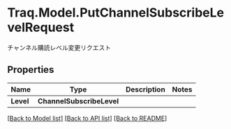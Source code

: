 # Traq.Model.PutChannelSubscribeLevelRequest
チャンネル購読レベル変更リクエスト

## Properties

Name | Type | Description | Notes
------------ | ------------- | ------------- | -------------
**Level** | **ChannelSubscribeLevel** |  | 

[[Back to Model list]](../../README.md#documentation-for-models) [[Back to API list]](../../README.md#documentation-for-api-endpoints) [[Back to README]](../../README.md)

